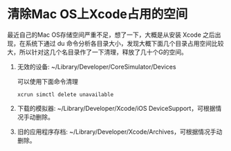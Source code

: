 # 清除Mac OS上Xcode占用的空间

最近自己的Mac OS存储空间严重不足，想了一下，大概是从安装 Xcode 之后出现，在系统下通过 du 命令分析各目录大小，发现大概下面几个目录占用空间比较大，所以针对这几个名目录作了一下清理，释放了几十个G的空间。

1. 无效的设备: ~/Library/Developer/CoreSimulator/Devices
   
   可以使用下面命令清理
   
   ```shell
   xcrun simctl delete unavailable
   ```

2. 下载的模拟器: ~/Library/Developer/Xcode/iOS DeviceSupport，可根据情况手动删除。

3. 旧的应用程序存档: ~/Library/Developer/Xcode/Archives，可根据情况手动删除。
